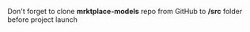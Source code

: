 Don't forget to clone **mrktplace-models** repo from GitHub to **/src** folder before project launch
